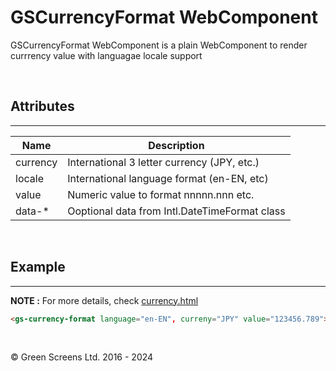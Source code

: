 # GSCurrencyFormat WebComponent

GSCurrencyFormat WebComponent is a plain WebComponent to render currrency value with languagae locale support

<br>

## Attributes 
---

| Name               | Description                                              |
|--------------------|----------------------------------------------------------|
| currency           | International 3 letter currency (JPY, etc.)              |
| locale             | International language format (en-EN, etc)               | 
| value              | Numeric value to format nnnnn.nnn etc.                   |
| data-*             | Ooptional data from Intl.DateTimeFormat class            |

<br>

## Example
---

**NOTE :** 
For more details, check [currency.html](../../demos/intl/currency.html)

```html
<gs-currency-format language="en-EN", curreny="JPY" value="123456.789"></gs-currency-format>
```

<br>

&copy; Green Screens Ltd. 2016 - 2024
